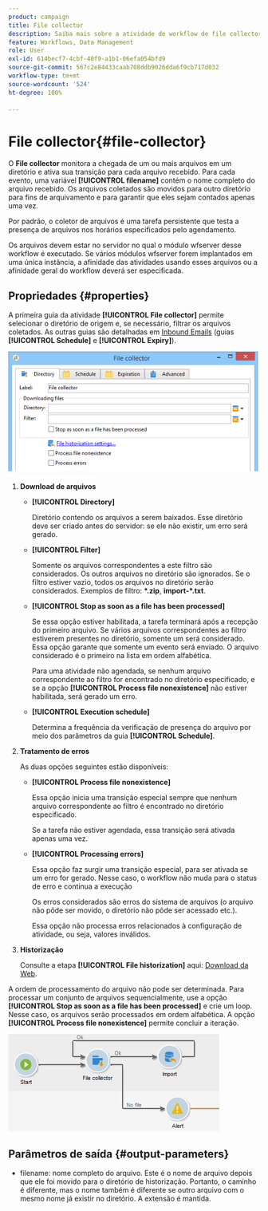 ```yaml
---
product: campaign
title: File collector
description: Saiba mais sobre a atividade de workflow de file collector
feature: Workflows, Data Management
role: User
exl-id: 614becf7-4cbf-40f9-a1b1-06efa054bfd9
source-git-commit: 567c2e84433caab708ddb9026dda6f9cb717d032
workflow-type: tm+mt
source-wordcount: '524'
ht-degree: 100%

---
```


# File collector{#file-collector}



O **File collector** monitora a chegada de um ou mais arquivos em um diretório e ativa sua transição para cada arquivo recebido. Para cada evento, uma variável **[!UICONTROL filename]** contém o nome completo do arquivo recebido. Os arquivos coletados são movidos para outro diretório para fins de arquivamento e para garantir que eles sejam contados apenas uma vez.

Por padrão, o coletor de arquivos é uma tarefa persistente que testa a presença de arquivos nos horários especificados pelo agendamento.

Os arquivos devem estar no servidor no qual o módulo wfserver desse workflow é executado. Se vários módulos wfserver forem implantados em uma única instância, a afinidade das atividades usando esses arquivos ou a afinidade geral do workflow deverá ser especificada.

## Propriedades {#properties}

A primeira guia da atividade **[!UICONTROL File collector]** permite selecionar o diretório de origem e, se necessário, filtrar os arquivos coletados. As outras guias são detalhadas em [Inbound Emails](inbound-emails.md) (guias **[!UICONTROL Schedule]** e **[!UICONTROL Expiry]**).

![](assets/file_collect_edit.png)

1. **Download de arquivos**

   * **[!UICONTROL Directory]**

     Diretório contendo os arquivos a serem baixados. Esse diretório deve ser criado antes do servidor: se ele não existir, um erro será gerado.

   * **[!UICONTROL Filter]**

     Somente os arquivos correspondentes a este filtro são considerados. Os outros arquivos no diretório são ignorados. Se o filtro estiver vazio, todos os arquivos no diretório serão considerados. Exemplos de filtro: **&#42;.zip**, **import-&#42;.txt**.

   * **[!UICONTROL Stop as soon as a file has been processed]**

     Se essa opção estiver habilitada, a tarefa terminará após a recepção do primeiro arquivo. Se vários arquivos correspondentes ao filtro estiverem presentes no diretório, somente um será considerado. Essa opção garante que somente um evento será enviado. O arquivo considerado é o primeiro na lista em ordem alfabética.

     Para uma atividade não agendada, se nenhum arquivo correspondente ao filtro for encontrado no diretório especificado, e se a opção **[!UICONTROL Process file nonexistence]** não estiver habilitada, será gerado um erro.

   * **[!UICONTROL Execution schedule]**

     Determina a frequência da verificação de presença do arquivo por meio dos parâmetros da guia **[!UICONTROL Schedule]**.

1. **Tratamento de erros**

   As duas opções seguintes estão disponíveis:

   * **[!UICONTROL Process file nonexistence]**

     Essa opção inicia uma transição especial sempre que nenhum arquivo correspondente ao filtro é encontrado no diretório especificado.

     Se a tarefa não estiver agendada, essa transição será ativada apenas uma vez.

   * **[!UICONTROL Processing errors]**

     Essa opção faz surgir uma transição especial, para ser ativada se um erro for gerado. Nesse caso, o workflow não muda para o status de erro e continua a execução

     Os erros considerados são erros do sistema de arquivos (o arquivo não pôde ser movido, o diretório não pôde ser acessado etc.).

     Essa opção não processa erros relacionados à configuração de atividade, ou seja, valores inválidos.

1. **Historização**

   Consulte a etapa **[!UICONTROL File historization]** aqui: [Download da Web](web-download.md).

A ordem de processamento do arquivo não pode ser determinada. Para processar um conjunto de arquivos sequencialmente, use a opção **[!UICONTROL Stop as soon as a file has been processed]** e crie um loop. Nesse caso, os arquivos serão processados em ordem alfabética. A opção **[!UICONTROL Process file nonexistence]** permite concluir a iteração.

![](assets/file_collect_loop.png)

## Parâmetros de saída {#output-parameters}

* filename: nome completo do arquivo. Este é o nome de arquivo depois que ele foi movido para o diretório de historização. Portanto, o caminho é diferente, mas o nome também é diferente se outro arquivo com o mesmo nome já existir no diretório. A extensão é mantida.
